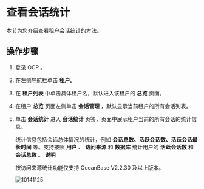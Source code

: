 查看会话统计 
===========================

本节为您介绍查看租户会话统计的方法。

操作步骤 
-------------------------

1. 登录 OCP 。

   

2. 在左侧导航栏单击 **租户。**

   

3. 在 **租户列表** 中单击具体租户名，默认进入该租户的 **总览** 页面。

   

4. 在租户 **总览** 页面左侧单击 **会话管理** ，默认显示当前租户的所有会话列表。

   

5. 单击 **会话统计** 进入 **会话统计** 页签，页面中展示租户当前的所有会话的统计信息。

   统计信息包括会话总体情况的统计，例如 **会话总数、活跃会话数、活跃会话最长时间** 等。支持按照 **用户** 、 **访问来源** 和 **数据库** 统计用户的 **活跃会话数** 和 **会话总数** 。
   **说明**

   

   按访问来源统计功能仅支持 OceanBase V2.2.30 及以上版本。

   ![10141125](https://help-static-aliyun-doc.aliyuncs.com/assets/img/zh-CN/1295987361/p338689.png)
   



